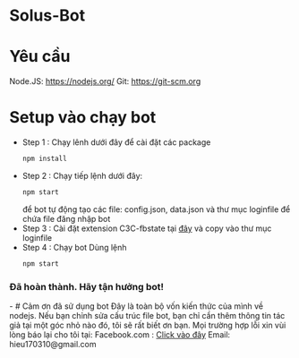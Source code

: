 # Solus-Bot
# Yêu cầu
Node.JS: https://nodejs.org/
Git: https://git-scm.org
# Setup vào chạy bot
- Step 1 : Chạy lênh dưới đây để cài đặt các package
  ```sh
  npm install
  ```
- Step 2 : Chạy tiếp lệnh dưới đây:
  ```sh
  npm start
  ```
  để bot tự động tạo các file: config.json, data.json và thư mục loginfile để chứa file đăng nhập bot
- Step 3 : Cài đặt extension C3C-fbstate tại <a href="https://github.com/c3cbot/c3c-fbstate">đây</a> và copy vào thư mục loginfile
- Step 4 : Chạy bot
  Dùng lệnh
    ```sh
    npm start
    ```
 <h3>Đã hoàn thành. Hãy tận hưởng bot!</h3>
-
# Cảm ơn đã sử dụng bot
Đây là toàn bộ vốn kiến thức của mình về nodejs.
Nếu bạn chỉnh sửa cấu trúc file bot, bạn chỉ cần thêm thông tin tác giả
tại một góc nhỏ nào đó, tôi sẽ rất biết ơn bạn.
Mọi trường hợp lỗi xin vùi lòng báo lại cho tôi tại:
Facebook.com : <a href="https://www.facebook.com/hieuverylazy">Click vào đây</a>
Email: hieu170310@gmail.com
